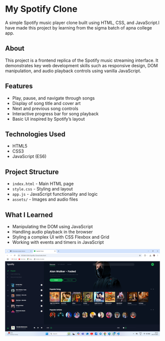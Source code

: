 
# My Spotify Clone

A simple Spotify music player clone built using HTML, CSS, and JavaScript.I have made this project by learning from the sigma batch of apna college app.

## About

This project is a frontend replica of the Spotify music streaming interface. It demonstrates key web development skills such as responsive design, DOM manipulation, and audio playback controls using vanilla JavaScript.

## Features

- Play, pause, and navigate through songs
- Display of song title and cover art
- Next and previous song controls
- Interactive progress bar for song playback
- Basic UI inspired by Spotify’s layout

## Technologies Used

- HTML5  
- CSS3  
- JavaScript (ES6)  

## Project Structure

- `index.html` - Main HTML page  
- `style.css` - Styling and layout  
- `app.js` - JavaScript functionality and logic  
- `assets/` - Images and audio files  

## What I Learned

- Manipulating the DOM using JavaScript  
- Handling audio playback in the browser  
- Styling a complex UI with CSS Flexbox and Grid  
- Working with events and timers in JavaScript  


![Project Preview](screenshot.png)



